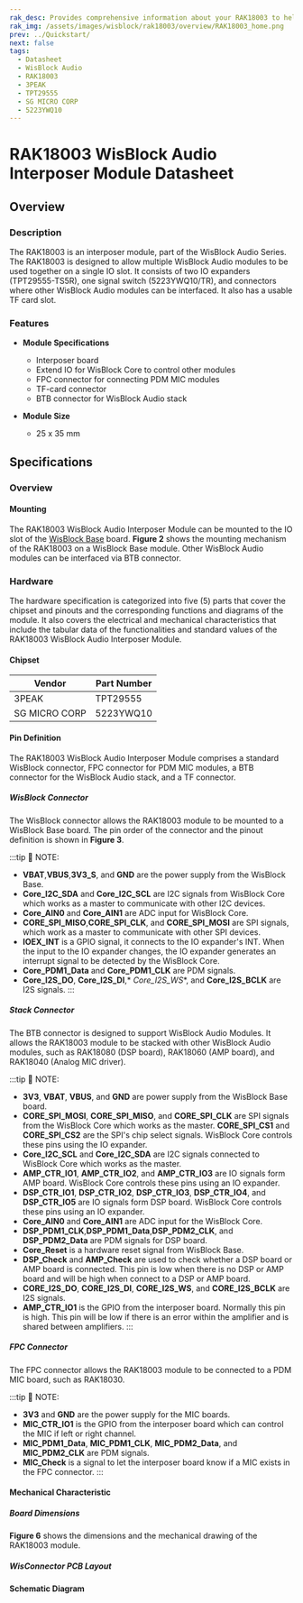 ```yaml
---
rak_desc: Provides comprehensive information about your RAK18003 to help you use it. This information includes technical specifications, characteristics, and requirements, and it also discusses the device components.
rak_img: /assets/images/wisblock/rak18003/overview/RAK18003_home.png
prev: ../Quickstart/
next: false
tags:
  - Datasheet
  - WisBlock Audio
  - RAK18003
  - 3PEAK
  - TPT29555 
  - SG MICRO CORP
  - 5223YWQ10 
---
```



# RAK18003 WisBlock Audio Interposer Module Datasheet

## Overview

### Description

The RAK18003 is an interposer module, part of the WisBlock Audio Series. The RAK18003 is designed to allow multiple WisBlock Audio modules to be used together on a single IO slot. It consists of two IO expanders (TPT29555-TS5R), one signal switch (5223YWQ10/TR), and connectors where other WisBlock Audio modules can be interfaced. It also has a usable TF card slot.

### Features

* **Module Specifications**
  - Interposer board
  - Extend IO for WisBlock Core to control other modules
  - FPC connector for connecting PDM MIC modules
  - TF-card connector  
  - BTB connector for WisBlock Audio stack

* **Module Size**
  - 25 x 35&nbsp;mm

## Specifications

### Overview 

<rk-img
  src="/assets/images/wisblock/rak18003/datasheet/RAK18003_Back_Front.png"
  width="40%"
  caption="RAK18003 WisBlock Audio Interposer Module top and bottom view"
/>

#### Mounting 

The RAK18003 WisBlock Audio Interposer Module can be mounted to the IO slot of the [WisBlock Base](https://docs.rakwireless.com/Product-Categories/WisBlock/#wisblock-base) board. **Figure 2** shows the mounting mechanism of the RAK18003 on a WisBlock Base module. Other WisBlock Audio modules can be interfaced via BTB connector.

<rk-img
  src="/assets/images/wisblock/rak18003/datasheet/RAK18003_mounting.png"
  width="50%"
  caption="RAK18003 WisBlock Audio Interposer Module mounting"
/>

### Hardware

The hardware specification is categorized into five (5) parts that cover the chipset and pinouts and the corresponding functions and diagrams of the module. It also covers the electrical and mechanical characteristics that include the tabular data of the functionalities and standard values of the RAK18003 WisBlock Audio Interposer Module.

#### Chipset

| Vendor        | Part Number |
| ------------- | ----------- |
| 3PEAK         | TPT29555    |
| SG MICRO CORP | 5223YWQ10   |

#### Pin Definition

The RAK18003 WisBlock Audio Interposer Module comprises a standard WisBlock connector, FPC connector for PDM MIC modules, a BTB connector for the WisBlock Audio stack, and a TF connector. 

##### WisBlock Connector

The WisBlock connector allows the RAK18003 module to be mounted to a WisBlock Base board. The pin order of the connector and the pinout definition is shown in **Figure 3**.

<rk-img
  src="/assets/images/wisblock/rak18003/datasheet/rak18003-pinouts.png"
  width="55%"
  caption="RAK18003 WisBlock Audio Interposer Module WisBlock Connector Diagram"
/>

:::tip 📝 NOTE:
- **VBAT**,**VBUS**,**3V3_S**, and **GND** are the power supply from the WisBlock Base. 
- **Core_I2C_SDA** and **Core_I2C_SCL** are I2C signals from WisBlock Core which works as a master to communicate with other I2C devices.
- **Core_AIN0** and **Core_AIN1** are ADC input for WisBlock Core.
- **CORE_SPI_MISO**,**CORE_SPI_CLK**, and **CORE_SPI_MOSI** are SPI signals, which work as a master to communicate with other SPI devices.
- **IOEX_INT** is a GPIO signal, it connects to the IO expander's INT. When the input to the IO expander changes, the IO expander generates an interrupt signal to be detected by the WisBlock Core.
- **Core_PDM1_Data** and **Core_PDM1_CLK** are PDM signals.
- **Core_I2S_DO**, **Core_I2S_DI**,* *Core_I2S_WS**, and **Core_I2S_BCLK** are I2S signals.
:::

##### Stack Connector

The BTB connector is designed to support WisBlock Audio Modules. It allows the RAK18003 module to be stacked with other WisBlock Audio modules, such as RAK18080 (DSP board), RAK18060 (AMP board), and RAK18040 (Analog MIC driver).

<rk-img
  src="/assets/images/wisblock/rak18003/datasheet/RAK18003_BTB_Pinout.png"
  width="45%"
  caption="RAK18003 WisBlock Audio Interposer Module BTB Connector diagram"
/>

:::tip 📝 NOTE:
- **3V3**, **VBAT**, **VBUS**, and **GND** are power supply from the WisBlock Base board.
- **CORE_SPI_MOSI**, **CORE_SPI_MISO**, and **CORE_SPI_CLK** are SPI signals from the WisBlock Core which works as the master. **CORE_SPI_CS1** and **CORE_SPI_CS2** are the SPI's chip select signals. WisBlock Core controls these pins using the IO expander.
- **Core_I2C_SCL** and **Core_I2C_SDA** are I2C signals connected to WisBlock Core which works as the master.
- **AMP_CTR_IO1**, **AMP_CTR_IO2**, and **AMP_CTR_IO3** are IO signals form AMP board. WisBlock Core controls these pins using an IO expander.
- **DSP_CTR_IO1**, **DSP_CTR_IO2**, **DSP_CTR_IO3**, **DSP_CTR_IO4**, and **DSP_CTR_IO5** are IO signals form DSP board. WisBlock Core controls these pins using an IO expander.
- **Core_AIN0** and **Core_AIN1** are ADC input for the WisBlock Core. 
- **DSP_PDM1_CLK**,**DSP_PDM1_Data**,**DSP_PDM2_CLK**, and **DSP_PDM2_Data**  are PDM signals for DSP board.
- **Core_Reset** is a hardware reset signal from WisBlock Base.
- **DSP_Check** and **AMP_Check** are used to check whether a DSP board or AMP board is connected. This pin is low when there is no DSP or AMP board and will be high when connect to a DSP or AMP board.
- **CORE_I2S_DO**, **CORE_I2S_DI**, **CORE_I2S_WS**, and **CORE_I2S_BCLK** are I2S signals.
- **AMP_CTR_IO1** is the GPIO from the interposer board. Normally this pin is high. This pin will be low if there is an error within the amplifier and is shared between amplifiers.
:::

##### FPC Connector

The FPC connector allows the RAK18003 module to be connected to a PDM MIC board, such as RAK18030.

<rk-img
  src="/assets/images/wisblock/rak18003/datasheet/RAK18003_FPC_Pinout.png"
  width="40%"
  caption="RAK18003 WisBlock Audio Interposer Module FPC connector diagram"
/>

:::tip 📝 NOTE:
- **3V3** and **GND** are the power supply for the MIC boards.  
- **MIC_CTR_IO1** is the GPIO from the interposer board which can control the MIC if left or right channel.
- **MIC_PDM1_Data**, **MIC_PDM1_CLK**, **MIC_PDM2_Data**, and **MIC_PDM2_CLK** are PDM signals.
- **MIC_Check** is a signal to let the interposer board know if a MIC exists in the FPC connector.
:::

#### Mechanical Characteristic

##### Board Dimensions

**Figure 6** shows the dimensions and the mechanical drawing of the RAK18003 module.

<rk-img
  src="/assets/images/wisblock/rak18003/datasheet/RAK18003_mechanic_drawing.png"
  width="70%"
  caption="RAK18003 Audio Interposer Module mechanical drawing"
/>

##### WisConnector PCB Layout

<rk-img
  src="/assets/images/wisblock/rak18003/datasheet/MxxS1003K6M.png"
  width="100%"
  caption="WisConnector PCB footprint and recommendations"
/>

#### Schematic Diagram

<rk-img
  src="/assets/images/wisblock/rak18003/datasheet/rak18003-schematic-1.png"
  width="100%"
  caption="RAK18003 Audio Interposer Module schematic diagram"
/>

